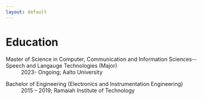 ```yaml
---
layout: default
---
```


# Education
<dl>
   <dt>Master of Science in Computer, Communication and Information Sciences-- Speech and Langauge Technologies (Major)</dt>
      <dd> 2023- Ongoing; Aalto University </dd>
</dl>
<dl>
   <dt>Bachelor of Engineering (Electronics and Instrumentation Engineering)</dt>
      <dd> 2015 – 2019; Ramaiah Institute of Technology </dd>
</dl>
